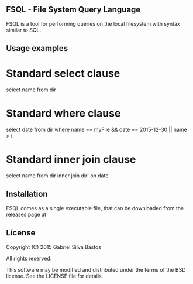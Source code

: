 ## FSQL - File System Query Language

FSQL is a tool for performing queries on the local filesystem
with syntax similar to SQL.

## Usage examples
# Standard select clause
  select name from dir

# Standard where clause
  select date from dir where name == myFile && date == 2015-12-30 || name > t

# Standard inner join clause
  select name from dir inner join dir' on date

## Installation

FSQL comes as a single executable file, that can be downloaded from the releases
page at 

## License

Copyright (C) 2015 Gabriel Silva Bastos

All rights reserved.

This software may be modified and distributed under the terms
of the BSD license. See the LICENSE file for details.
